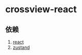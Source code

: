 # crossview-react

## 依赖

1. [react](https://reactjs.org)
2. [zustand](https://github.com/pmndrs/zustand)